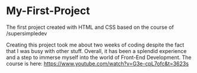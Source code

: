# My-First-Project
The first project created with HTML and CSS based on the course of /supersimpledev

Creating this project took me about two weeks of coding despite the fact that I was busy with other stuff. Overall, it has been a splendid experience and a step to immerse myself into the world of Front-End Development. The course is here: https://www.youtube.com/watch?v=G3e-cpL7ofc&t=3623s
